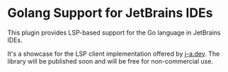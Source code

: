 # Golang Support for JetBrains IDEs

This plugin provides LSP-based support for the Go language in JetBrains IDEs.

It's a showcase for the LSP client implementation offered by [j-a.dev](https://www.j-a.dev.).
The library will be published soon and will be free for non-commercial use.
